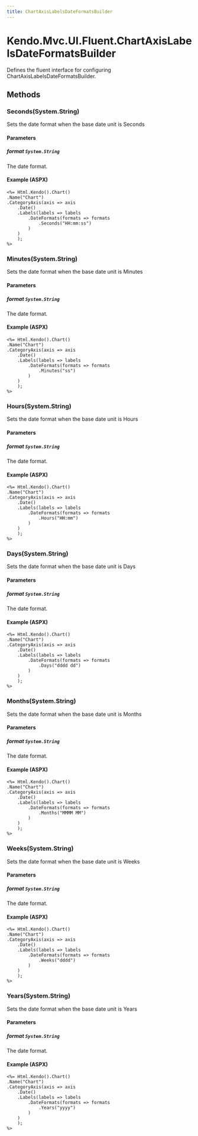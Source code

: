 ```yaml
---
title: ChartAxisLabelsDateFormatsBuilder
---
```


# Kendo.Mvc.UI.Fluent.ChartAxisLabelsDateFormatsBuilder
Defines the fluent interface for configuring ChartAxisLabelsDateFormatsBuilder.




## Methods


### Seconds(System.String)
Sets the date format when the base date unit is Seconds


#### Parameters

##### format `System.String`
The date format.




#### Example (ASPX)
    <%= Html.Kendo().Chart()
    .Name("Chart")
    .CategoryAxis(axis => axis
        .Date()
        .Labels(labels => labels
            .DateFormats(formats => formats
                .Seconds("HH:mm:ss")
            )
        )
        );
    %>


### Minutes(System.String)
Sets the date format when the base date unit is Minutes


#### Parameters

##### format `System.String`
The date format.




#### Example (ASPX)
    <%= Html.Kendo().Chart()
    .Name("Chart")
    .CategoryAxis(axis => axis
        .Date()
        .Labels(labels => labels
            .DateFormats(formats => formats
                .Minutes("ss")
            )
        )
        );
    %>


### Hours(System.String)
Sets the date format when the base date unit is Hours


#### Parameters

##### format `System.String`
The date format.




#### Example (ASPX)
    <%= Html.Kendo().Chart()
    .Name("Chart")
    .CategoryAxis(axis => axis
        .Date()
        .Labels(labels => labels
            .DateFormats(formats => formats
                .Hours("HH:mm")
            )
        )
        );
    %>


### Days(System.String)
Sets the date format when the base date unit is Days


#### Parameters

##### format `System.String`
The date format.




#### Example (ASPX)
    <%= Html.Kendo().Chart()
    .Name("Chart")
    .CategoryAxis(axis => axis
        .Date()
        .Labels(labels => labels
            .DateFormats(formats => formats
                .Days("dddd dd")
            )
        )
        );
    %>


### Months(System.String)
Sets the date format when the base date unit is Months


#### Parameters

##### format `System.String`
The date format.




#### Example (ASPX)
    <%= Html.Kendo().Chart()
    .Name("Chart")
    .CategoryAxis(axis => axis
        .Date()
        .Labels(labels => labels
            .DateFormats(formats => formats
                .Months("MMMM MM")
            )
        )
        );
    %>


### Weeks(System.String)
Sets the date format when the base date unit is Weeks


#### Parameters

##### format `System.String`
The date format.




#### Example (ASPX)
    <%= Html.Kendo().Chart()
    .Name("Chart")
    .CategoryAxis(axis => axis
        .Date()
        .Labels(labels => labels
            .DateFormats(formats => formats
                .Weeks("dddd")
            )
        )
        );
    %>


### Years(System.String)
Sets the date format when the base date unit is Years


#### Parameters

##### format `System.String`
The date format.




#### Example (ASPX)
    <%= Html.Kendo().Chart()
    .Name("Chart")
    .CategoryAxis(axis => axis
        .Date()
        .Labels(labels => labels
            .DateFormats(formats => formats
                .Years("yyyy")
            )
        )
        );
    %>



